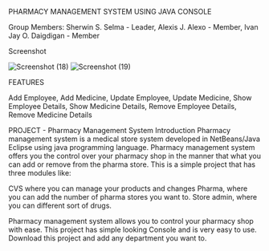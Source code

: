 PHARMACY MANAGEMENT SYSTEM USING JAVA CONSOLE

Group Members:
Sherwin S. Selma - Leader,
Alexis J. Alexo - Member,
Ivan Jay O. Daigdigan - Member


Screenshot

![Screenshot (18)](https://user-images.githubusercontent.com/116985513/198858365-fc9e8062-664c-43c6-9ea9-bea524fada3b.png)
![Screenshot (19)](https://user-images.githubusercontent.com/116985513/198858367-88652a75-8d62-4638-9b6d-5b9a603ee033.png)

FEATURES

Add Employee,
Add Medicine,
Update Employee,
Update Medicine,
Show Employee Details,
Show Medicine Details,
Remove Employee Details,
Remove Medicine Details

PROJECT - Pharmacy Management System Introduction
Pharmacy management system is a medical store system developed in NetBeans/Java Eclipse using java programming language. Pharmacy management system offers you the control over your pharmacy shop in the manner that what you can add or remove from the pharma store. This is a simple project that has three modules like:


CVS where you can manage your products and changes
Pharma, where you can add the number of pharma stores you want to.
Store admin, where you can different sort of drugs.

Pharmacy management system allows you to control your pharmacy shop with ease. This project has simple looking Console and is very easy to use. Download this project and add any department you want to.




